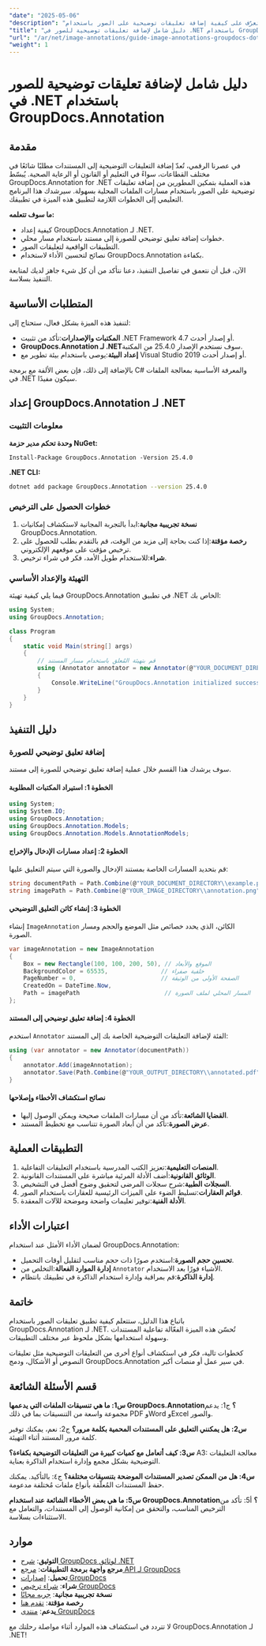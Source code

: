 ```yaml
---
"date": "2025-05-06"
"description": "تعرّف على كيفية إضافة تعليقات توضيحية على الصور باستخدام GroupDocs.Annotation لـ .NET. حسّن المستندات في قطاعات التعليم والقانون والرعاية الصحية."
"title": "دليل شامل لإضافة تعليقات توضيحية للصور في .NET باستخدام GroupDocs.Annotation"
"url": "/ar/net/image-annotations/guide-image-annotations-groupdocs-dotnet/"
"weight": 1
---
```


# دليل شامل لإضافة تعليقات توضيحية للصور في .NET باستخدام GroupDocs.Annotation

## مقدمة

في عصرنا الرقمي، تُعدّ إضافة التعليقات التوضيحية إلى المستندات مطلبًا شائعًا في مختلف القطاعات، سواءً في التعليم أو القانون أو الرعاية الصحية. يُبسّط GroupDocs.Annotation for .NET هذه العملية بتمكين المطورين من إضافة تعليقات توضيحية على الصور باستخدام مسارات الملفات المحلية بسهولة. سيرشدك هذا البرنامج التعليمي إلى الخطوات اللازمة لتطبيق هذه الميزة في تطبيقك.

**ما سوف تتعلمه:**
- كيفية إعداد GroupDocs.Annotation لـ .NET.
- خطوات إضافة تعليق توضيحي للصورة إلى مستند باستخدام مسار محلي.
- التطبيقات الواقعية لتعليقات الصور.
- نصائح لتحسين الأداء لاستخدام GroupDocs.Annotation بكفاءة.

الآن، قبل أن نتعمق في تفاصيل التنفيذ، دعنا نتأكد من أن كل شيء جاهز لديك لمتابعة التنفيذ بسلاسة.

## المتطلبات الأساسية

لتنفيذ هذه الميزة بشكل فعال، ستحتاج إلى:
- **المكتبات والإصدارات**:تأكد من تثبيت .NET Framework 4.7 أو إصدار أحدث.
- **GroupDocs.Annotation لـ .NET**سوف نستخدم الإصدار 25.4.0 من المكتبة.
- **إعداد البيئة**:يوصى باستخدام بيئة تطوير مع Visual Studio 2019 أو إصدار أحدث.

بالإضافة إلى ذلك، فإن بعض الألفة مع برمجة C# والمعرفة الأساسية بمعالجة الملفات في .NET سيكون مفيدًا.

## إعداد GroupDocs.Annotation لـ .NET

### معلومات التثبيت

**وحدة تحكم مدير حزمة NuGet:**
```shell
Install-Package GroupDocs.Annotation -Version 25.4.0
```

**.NET CLI:**
```bash
dotnet add package GroupDocs.Annotation --version 25.4.0
```

### خطوات الحصول على الترخيص

1. **نسخة تجريبية مجانية**:ابدأ بالتجربة المجانية لاستكشاف إمكانيات GroupDocs.Annotation.
2. **رخصة مؤقتة**:إذا كنت بحاجة إلى مزيد من الوقت، قم بالتقدم بطلب للحصول على ترخيص مؤقت على موقعهم الإلكتروني.
3. **شراء**:للاستخدام طويل الأمد، فكر في شراء ترخيص.

### التهيئة والإعداد الأساسي

فيما يلي كيفية تهيئة GroupDocs.Annotation في تطبيق .NET الخاص بك:

```csharp
using System;
using GroupDocs.Annotation;

class Program
{
    static void Main(string[] args)
    {
        // قم بتهيئة المُعلق باستخدام مسار المستند
        using (Annotator annotator = new Annotator(@"YOUR_DOCUMENT_DIRECTORY\\example.pdf"))
        {
            Console.WriteLine("GroupDocs.Annotation initialized successfully.");
        }
    }
}
```

## دليل التنفيذ

### إضافة تعليق توضيحي للصورة

سوف يرشدك هذا القسم خلال عملية إضافة تعليق توضيحي للصورة إلى مستند.

#### الخطوة 1: استيراد المكتبات المطلوبة

```csharp
using System;
using System.IO;
using GroupDocs.Annotation;
using GroupDocs.Annotation.Models;
using GroupDocs.Annotation.Models.AnnotationModels;
```

#### الخطوة 2: إعداد مسارات الإدخال والإخراج

قم بتحديد المسارات الخاصة بمستند الإدخال والصورة التي سيتم التعليق عليها:

```csharp
string documentPath = Path.Combine(@"YOUR_DOCUMENT_DIRECTORY\\example.pdf");
string imagePath = Path.Combine(@"YOUR_IMAGE_DIRECTORY\\annotation.png");
```

#### الخطوة 3: إنشاء كائن التعليق التوضيحي

إنشاء `ImageAnnotation` الكائن، الذي يحدد خصائص مثل الموضع والحجم ومسار الصورة.

```csharp
var imageAnnotation = new ImageAnnotation
{
    Box = new Rectangle(100, 100, 200, 50), // الموقع والأبعاد
    BackgroundColor = 65535,               // خلفية صفراء
    PageNumber = 0,                        // الصفحة الأولى من الوثيقة
    CreatedOn = DateTime.Now,
    Path = imagePath                        // المسار المحلي لملف الصورة
};
```

#### الخطوة 4: إضافة تعليق توضيحي إلى المستند

استخدم `Annotator` الفئة لإضافة التعليقات التوضيحية الخاصة بك إلى المستند:

```csharp
using (var annotator = new Annotator(documentPath))
{
    annotator.Add(imageAnnotation);
    annotator.Save(Path.Combine(@"YOUR_OUTPUT_DIRECTORY\\annotated.pdf"));
}
```

#### نصائح استكشاف الأخطاء وإصلاحها
- **القضايا الشائعة**:تأكد من أن مسارات الملفات صحيحة ويمكن الوصول إليها.
- **عرض الصورة**:تأكد من أن أبعاد الصورة تتناسب مع تخطيط المستند.

## التطبيقات العملية

1. **المنصات التعليمية**:تعزيز الكتب المدرسية باستخدام التعليقات التفاعلية.
2. **الوثائق القانونية**:أضف الأدلة المرئية مباشرة على المستندات القانونية.
3. **السجلات الطبية**:شرح سجلات المرضى لتحقيق وضوح أفضل في التشخيص.
4. **قوائم العقارات**:تسليط الضوء على الميزات الرئيسية للعقارات باستخدام الصور.
5. **الأدلة الفنية**:توفير تعليمات واضحة وموضحة للآلات المعقدة.

## اعتبارات الأداء

لضمان الأداء الأمثل عند استخدام GroupDocs.Annotation:
- **تحسين حجم الصورة**:استخدم صورًا ذات حجم مناسب لتقليل أوقات التحميل.
- **إدارة الموارد الفعالة**:التخلص من `Annotator` الأشياء فورًا بعد الاستخدام.
- **إدارة الذاكرة**:قم بمراقبة وإدارة استخدام الذاكرة في تطبيقك بانتظام.

## خاتمة

باتباع هذا الدليل، ستتعلم كيفية تطبيق تعليقات الصور باستخدام GroupDocs.Annotation لـ .NET. تُحسّن هذه الميزة الفعّالة تفاعلية المستندات وسهولة استخدامها بشكل ملحوظ عبر مختلف التطبيقات. 

كخطوات تالية، فكر في استكشاف أنواع أخرى من التعليقات التوضيحية مثل تعليقات النصوص أو الأشكال، ودمج GroupDocs.Annotation في سير عمل أو منصات أكبر.

## قسم الأسئلة الشائعة

**س1: ما هي تنسيقات الملفات التي يدعمها GroupDocs.Annotation؟**
ج1: يدعم مجموعة واسعة من التنسيقات بما في ذلك PDF وWord وExcel والصور.

**س2: هل يمكنني التعليق على المستندات المحمية بكلمة مرور؟**
ج2: نعم، يمكنك توفير كلمة مرور المستند أثناء التهيئة.

**س3: كيف أتعامل مع كميات كبيرة من التعليقات التوضيحية بكفاءة؟**
A3: معالجة التعليقات التوضيحية بشكل مجمع وإدارة استخدام الذاكرة بعناية.

**س4: هل من الممكن تصدير المستندات الموضحة بتنسيقات مختلفة؟**
ج٤: بالتأكيد. يمكنك حفظ المستندات المُعلّقة بأنواع ملفات مُختلفة مدعومة.

**س5: ما هي بعض الأخطاء الشائعة عند استخدام GroupDocs.Annotation؟**
أ5: تأكد من الترخيص المناسب، والتحقق من إمكانية الوصول إلى المستندات، والتعامل مع الاستثناءات بسلاسة.

## موارد

- **التوثيق**: [شرح GroupDocs لوثائق .NET](https://docs.groupdocs.com/annotation/net/)
- **مرجع واجهة برمجة التطبيقات**: [مرجع API لـ GroupDocs](https://reference.groupdocs.com/annotation/net/)
- **تحميل**: [إصدارات GroupDocs](https://releases.groupdocs.com/annotation/net/)
- **شراء**: [شراء ترخيص GroupDocs](https://purchase.groupdocs.com/buy)
- **نسخة تجريبية مجانية**: [جربه مجانًا](https://releases.groupdocs.com/annotation/net/)
- **رخصة مؤقتة**: [تقدم هنا](https://purchase.groupdocs.com/temporary-license/)
- **يدعم**: [منتدى GroupDocs](https://forum.groupdocs.com/c/annotation/) 

لا تتردد في استكشاف هذه الموارد أثناء مواصلة رحلتك مع GroupDocs.Annotation لـ .NET!